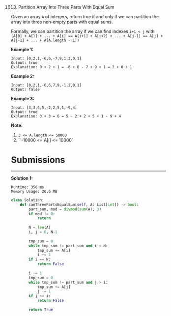 1013. Partition Array Into Three Parts With Equal Sum

Given an array `A` of integers, return true if and only if we can partition the array into three non-empty parts with equal sums.

Formally, we can partition the array if we can find indexes `i+1 < j` with `(A[0] + A[1] + ... + A[i] == A[i+1] + A[i+2] + ... + A[j-1] == A[j] + A[j-1] + ... + A[A.length - 1])`

 

**Example 1:**
```
Input: [0,2,1,-6,6,-7,9,1,2,0,1]
Output: true
Explanation: 0 + 2 + 1 = -6 + 6 - 7 + 9 + 1 = 2 + 0 + 1
```

**Example 2:**
```
Input: [0,2,1,-6,6,7,9,-1,2,0,1]
Output: false
```

**Example 3:**
```
Input: [3,3,6,5,-2,2,5,1,-9,4]
Output: true
Explanation: 3 + 3 = 6 = 5 - 2 + 2 + 5 + 1 - 9 + 4
``` 

**Note:**

1. `3 <= A.length <= 50000`
1. ``-10000 <= A[i] <= 10000`

# Submissions
---
**Solution 1:**
```
Runtime: 356 ms
Memory Usage: 20.6 MB
```
```python
class Solution:
    def canThreePartsEqualSum(self, A: List[int]) -> bool:
        part_sum, mod = divmod(sum(A), 3)
        if mod != 0:
            return
        
        N = len(A)
        i, j = 0, N-1
        
        tmp_sum = 0
        while tmp_sum != part_sum and i < N:
            tmp_sum += A[i]
            i += 1
        if i == N:
            return False
        
        i -= 1
        tmp_sum = 0
        while tmp_sum != part_sum and j > i:
            tmp_sum += A[j]
            j -= 1
        if j <= i:
            return False
        
        return True
```
